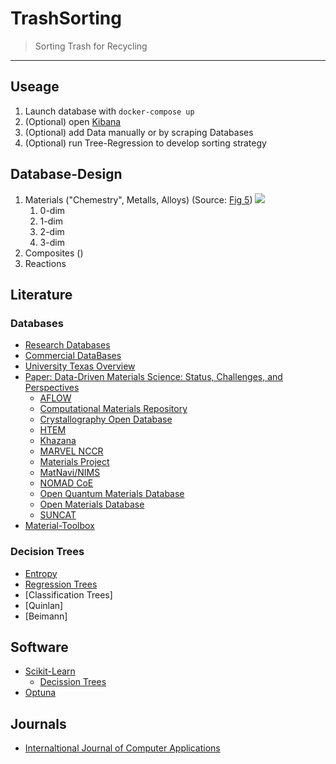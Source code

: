 # TrashSorting
> Sorting Trash for Recycling
---

## Useage

1. Launch database with `docker-compose up`
2. (Optional) open [Kibana](http://localhost:5601/)
3. (Optional) add Data manually or by scraping Databases
4. (Optional) run Tree-Regression to develop sorting strategy

## Database-Design

1. Materials ("Chemestry", Metalls, Alloys) (Source: [Fig 5](https://onlinelibrary.wiley.com/doi/full/10.1002/advs.201900808))
![](https://onlinelibrary.wiley.com/cms/asset/002cd75b-39b4-4441-a32b-a9e27dc17550/advs1265-fig-0005-m.jpg)
   1. 0-dim
   2. 1-dim
   3. 2-dim
   4. 3-dim
3. Composites ()
4. Reactions

## Literature

### Databases

- [Research Databases](https://github.com/blaiszik/Materials-Databases)
- [Commercial DataBases](https://matmatch.com/resources/blog/material-database/)
- [University Texas Overview](https://guides.lib.utexas.edu/materials/data)
- [Paper: Data-Driven Materials Science: Status, Challenges, and Perspectives](https://onlinelibrary.wiley.com/doi/full/10.1002/advs.201900808)
  - [AFLOW](aflowlib.org)
  - [Computational Materials Repository](cmr.fysik.dtu.dk)
  - [Crystallography Open Database](crystallo-graphy.net)
  - [HTEM](htem.nrel.gov)
  - [Khazana](khazana.gatech.edu)
  - [MARVEL NCCR](nccr-marvel.ch)
  - [Materials Project](materials-project.org)
  - [MatNavi/NIMS](mits.nims.go.jp)
  - [NOMAD CoE](nomad-coe.eu)
  - [Open Quantum Materials Database](oqmd.org)
  - [Open Materials Database](openmaterialsdb.se)
  - [SUNCAT](suncat.stanford.edu)
- [Material-Toolbox](https://www.engineeringtoolbox.com/material-properties-t_24.html)

### Decision Trees

- [Entropy](https://towardsdatascience.com/entropy-how-decision-trees-make-decisions-2946b9c18c8)
- [Regression Trees](https://builtin.com/data-science/regression-tree)
- [Classification Trees]
- [Quinlan]
- [Beimann]

## Software

- [Scikit-Learn](https://scikit-learn.org/stable/index.html) 
  - [Decission Trees](https://scikit-learn.org/stable/modules/tree.html)
- [Optuna](https://github.com/optuna/optuna)


## Journals

- [Internaltional Journal of Computer Applications](https://www.ijcaonline.org/)